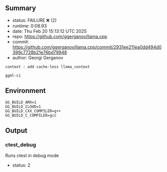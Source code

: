## Summary

- status:  FAILURE ❌ (2)
- runtime: 0:08.93
- date:    Thu Feb 20 15:13:12 UTC 2025
- repo:    https://github.com/ggerganov/llama.cpp
- commit:  https://github.com/ggerganov/llama.cpp/commit/2931ee211ea0dd494d0399c7728b21e76bd79948
- author:  Georgi Gerganov
```
context : add cache-less llama_context

ggml-ci
```

## Environment

```
GG_BUILD_AMX=1
GG_BUILD_CLOUD=1
GG_BUILD_CXX_COMPILER=g++
GG_BUILD_C_COMPILER=gcc
```

## Output

### ctest_debug

Runs ctest in debug mode
- status: 2
```

```

